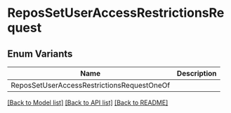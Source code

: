 # ReposSetUserAccessRestrictionsRequest

## Enum Variants

| Name | Description |
|---- | -----|
| ReposSetUserAccessRestrictionsRequestOneOf |  |

[[Back to Model list]](../README.md#documentation-for-models) [[Back to API list]](../README.md#documentation-for-api-endpoints) [[Back to README]](../README.md)


